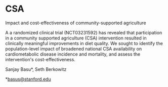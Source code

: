 # CSA
Impact and cost-effectiveness of community-supported agriculture

A a randomized clinical trial (NCT03231592) has revealed that participation in a community supported agriculture (CSA) intervention resulted in clinically meaningful improvements in diet quality. We sought to identify the population-level impact of broadened national CSA availability on cardiometabolic disease incidence and mortality, and assess the intervention's cost-effectiveness.

Sanjay Basu*, Seth Berkowitz

*basus@stanford.edu
